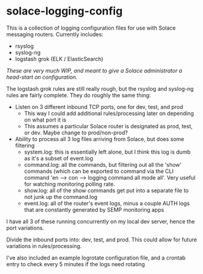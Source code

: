 # solace-logging-config

This is a collection of logging configuration files for use with Solace messaging routers.  Currently includes:

 - rsyslog
 - syslog-ng
 - logstash grok (ELK / ElasticSearch)
 
_These are very much WIP, and meant to give a Solace administrator a head-start on configuration._

The logstash grok rules are still really rough, but the rsyslog and syslog-ng rules are fairly complete.
They do roughly the same thing:

 - Listen on 3 different inbound TCP ports, one for dev, test, and prod
    - This way I could add additional rules/processing later on depending on what port it is
    - This assumes a particular Solace router is designated as prod, test, or dev.  Maybe change to prod/non-prod?
 - Ability to process all 3 log files arriving from Solace, but does some filtering
    - system.log: this is essentially left alone, but I think this log is dumb as it's a subset of event.log
    - command.log: all the commands, but filtering out all the 'show' commands (which can be exported to command via the CLI command 'en --> con --> logging command all mode all'.  Very useful for watching monitoring polling rate.
    - show.log: all of the show commands get put into a separate file to not junk up the command.log
    - event.log: all of the router's event logs, minus a couple AUTH logs that are constantly generated by SEMP monitoring apps

I have all 3 of these running concurrently on my local dev server, hence the port variations.

Divide the inbound ports into: dev, test, and prod.  This could allow for future variations in rules/processing.


I've also included an example logrotate configuration file, and a crontab entry to check every 5 minutes if the logs need rotating

